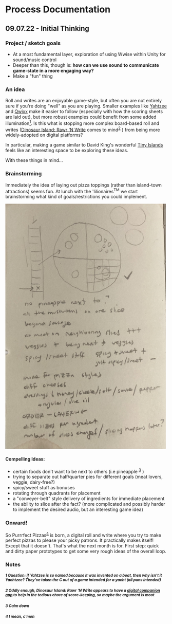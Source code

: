 # Process Documentation

## 09.07.22 - Initial Thinking

### Project / sketch goals
* At a most fundamental layer, exploration of using Wwise within Unity for sound/music control
* Deeper than this, though is: **how can we use sound to communicate game-state in a more engaging way?**
* Make a "fun" thing
 
### An idea
Roll and writes are an enjoyable game-style, but often you are not entirely sure if you're doing "well" as you are playing. 
Smaller examples like [Yahtzee](https://en.wikipedia.org/wiki/Yahtzee) and [Qwixx](https://gamewright.com/product/Qwixx) make it easier to follow (especially with how the scoring sheets are laid out), but more robust examples could benefit from some added illumination[<sup>1</sup>](#####1).
Is this what is stopping more complex board-based roll and writes ([Dinosaur Island: Rawr 'N Write](https://pandasaurusgames.com/products/dinosaur-island-rawr-write) comes to mind<sup>[2](######2)</sup> ) from being more widely-adopted on digital platforms?

In particular, making a game similar to David King's wonderful [Tiny Islands](https://dr-d-king.itch.io/tiny-islands) feels like an interesting space to be exploring these ideas.

With these things in mind...

### Brainstorming

Immediately the idea of laying out pizza toppings (rather than island-town attractions) seems fun. 
At lunch with the 'lilionaires<sup>TM</sup> we start brainstorming what kind of goals/restrictions you could implement.

<img src="images/initialBrainstorm.jpg" width="500" />

#### Compelling Ideas:
* certain foods don't want to be next to others (i.e pineapple <sup>[3](#####3)</sup> )
* trying to separate out half/quarter pies for different goals (meat lovers, veggie, dairy-free?)
* spicy/sweet stuff as bonuses
* rotating through quadrants for placement
* a "conveyer-belt" style delivery of ingredients for immediate placement
* the ability to slice after the fact? (more complicated and possibly harder to implement the desired audio, but an interesting game idea)

### Onward!

So Purrrfect Pizzas<sup>[4](#####4)</sup> is born, a digital roll and write where you try to make perfect pizzas to please your picky patrons. 
It  practically makes itself! Except that it doesn't. That's what the next month is for. First step: quick and dirty paper prototypes to get some very rough ideas of the overall loop.

### Notes
<sub>

##### 1 Question: if Yahtzee is so named because it was invented on a boat, then why isn't it Yachtzee? They've taken the C out of a game intended for a yacht (all puns intended)
##### 2 Oddly enough, Dinosaur Island: Rawr 'N Write appears to have a [digital companion app](https://apps.apple.com/us/app/rawr-n-write/id1587414158) to help in the tedious chore of score-keeping, so maybe the argument is moot
##### 3 Calm down
##### 4 I mean, c'mon

</sub>